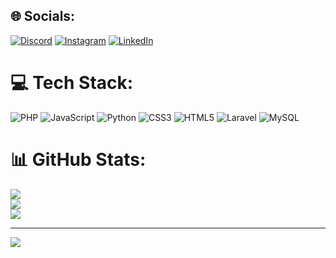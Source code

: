 
## 🌐 Socials:
[![Discord](https://img.shields.io/badge/Discord-%237289DA.svg?logo=discord&logoColor=white)](https://discord.gg/https://discord.gg/Jmfd9HbP7S) [![Instagram](https://img.shields.io/badge/Instagram-%23E4405F.svg?logo=Instagram&logoColor=white)](https://instagram.com/https://www.instagram.com/farbod.bg_) [![LinkedIn](https://img.shields.io/badge/LinkedIn-%230077B5.svg?logo=linkedin&logoColor=white)](https://linkedin.com/in/https://www.linkedin.com/in/farbod-bagheri-908831292) 

# 💻 Tech Stack:
![PHP](https://img.shields.io/badge/php-%23777BB4.svg?style=for-the-badge&logo=php&logoColor=white) ![JavaScript](https://img.shields.io/badge/javascript-%23323330.svg?style=for-the-badge&logo=javascript&logoColor=%23F7DF1E) ![Python](https://img.shields.io/badge/python-3670A0?style=for-the-badge&logo=python&logoColor=ffdd54) ![CSS3](https://img.shields.io/badge/css3-%231572B6.svg?style=for-the-badge&logo=css3&logoColor=white) ![HTML5](https://img.shields.io/badge/html5-%23E34F26.svg?style=for-the-badge&logo=html5&logoColor=white) ![Laravel](https://img.shields.io/badge/laravel-%23FF2D20.svg?style=for-the-badge&logo=laravel&logoColor=white) ![MySQL](https://img.shields.io/badge/mysql-%2300f.svg?style=for-the-badge&logo=mysql&logoColor=white)
# 📊 GitHub Stats:
![](https://github-readme-stats.vercel.app/api?username=Farbod-bug&theme=merko&hide_border=true&include_all_commits=true&count_private=true)<br/>
![](https://github-readme-streak-stats.herokuapp.com/?user=Farbod-bug&theme=merko&hide_border=true)<br/>
![](https://github-readme-stats.vercel.app/api/top-langs/?username=Farbod-bug&theme=merko&hide_border=true&include_all_commits=true&count_private=true&layout=compact)

---
[![](https://visitcount.itsvg.in/api?id=Farbod-bug&icon=0&color=0)](https://visitcount.itsvg.in)

<!-- Proudly created with GPRM ( https://gprm.itsvg.in ) -->
